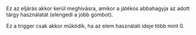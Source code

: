 Ez az eljárás akkor kerül meghívásra, amikor a játékos abbahagyja az adott tárgy használatát (elengedi a jobb gombot).

Ez a trigger csak akkor működik, ha az elem használati ideje több mint 0.